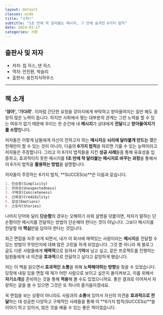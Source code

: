 ```yaml
---
layout: default
classes: wide
title: "스틱!"
subtitle: "1초 만에 착 달라붙는 메시지, 그 안에 숨겨진 6가지 법칙"
date: 2024-03-17
categories: 서평
---
```


## 출판사 및 저자

* 저자: 칩 히스, 댄 히스
* 역자: 안진환, 박슬리
* 출판사: 웅진지식하우스

---

## 책 소개

**'앉아', '기다려'**. 이처럼 간단한 요청을 강아지에게 부탁하고 받아들여지는 일만 해도 굉장히 많은 노력이 듭니다. 하지만 사회에서 맺는 대부분의 관계는 그런 노력을 할 수 있는 여유가 없기 때문에 우리는 한 순간에 내 **메시지**가 상대에게 **전달**되고 **받아들여지기를 소망**합니다.

저자들은 이렇게 남들에게 자신이 전하고자 하는 **메시지**를 **뇌리에 달라붙게 만드는 것**은 천재만이 할 수 있는 것이 아니라, 다음의 **6가지 법칙**을 따르면 기를 수 있는 능력이라고 저자들은 주장합니다. 그리고 이 6가지 법칙들을 지킨 **성공 사례**들을 통해 유효성을 입증하고, 효과적이지 못한 메시지를 **1초 만에 착 달라붙는 메시지로 바꾸는 과정**을 통해서 이 6가지 법칙을 **활용하는 방법**을 설명합니다.

저자들이 주장하는 6가지 법칙, **SUCCES(s)**은 다음과 같습니다.

```md
1. 단순함(Simplicity)
2. 의외성(Unexpectedness)
3. 구체성(Concreteness)
4. 신뢰성(Credibility)
5. 감성(Emotions)
6. 스토리(Stories)
```

나머지 단어와 달리 **단순함**의 경우는 오해하기 쉬워 설명을 덧붙이면, 저자가 말하는 단순함이란 메시지를 전달하는 방법이 단순해야 한다는 것이 아닙니다. 그보다 메시지를 전달할 때 **핵심**만을 담아야 한다는 것입니다.

최근 면접을 자주 보게 되면서, 내가 이 회사에 매력있는 사람이라는 **메시지**를 전달할 수 있는 방법이 무엇인지에 대해 많은 고민을 하게 되었습니다. 그것 뿐 아니라 제 블로그 글도 다른 사람들에게 **매력적**으로 읽혀서 **기억**에 남고 싶고, 같은 프로젝트를 진행하는 팀원들에게 내 의견을 **효과적**으로 전달하고 싶다고 갈망하게 됐습니다.

저는 이 책을 읽으면서 **효과적인 소통**을 위해 **노력해야하는 방향**을 찾을 수 있었습니다. 당장에 내일 있을 면접 때 제가 어떤 사람으로 보이고 싶은지 돌이켜보고, 이를 위해서 **자기소개**를 준비하는 것을 통해 **적용**해 볼 수도 있었으니까요. 좋은 결과로 이어져서 자랑하는 글을 쓸 수 있으면 그것은 또 하나의 즐거움이겠네요.

꼭 면접을 보는 상황이 아니라도 사람과의 **소통**에 있어서 자신의 의견을 **효과적으로 전달**하는 데 성공한 다양하고 구체적인 사례들을 통해 이 **6가지 법칙(SUCCESs)**을 이야기 하고 있어서, 많은 것을 배울 수 있는 좋은 책이었습니다.
